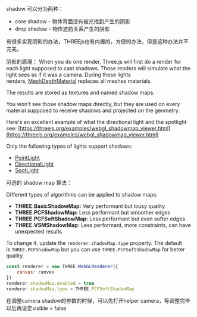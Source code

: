 shadow 可以分为两种：
- core shadow - 物体背面没有被光找到产生的阴影
- drop shadow - 物体遮挡关系产生的阴影

有很多实现阴影的办法，THREEjs也有内置的，方便的办法，但是这种办法并不完美。

阴影的原理：
When you do one render, Three.js will first do a render for each light supposed to cast shadows. Those renders will simulate what the light sees as if it was a camera. During these lights renders, [MeshDepthMaterial](https://threejs.org/docs/index.html#api/en/materials/MeshDepthMaterial) replaces all meshes materials.

The results are stored as textures and named shadow maps.

You won't see those shadow maps directly, but they are used on every material supposed to receive shadows and projected on the geometry.

Here's an excellent example of what the directional light and the spotlight see: [https://threejs.org/examples/webgl_shadowmap_viewer.html](https://threejs.org/examples/webgl_shadowmap_viewer.html)


Only the following types of lights support shadows:

- [PointLight](https://threejs.org/docs/index.html#api/en/lights/PointLight)
- [DirectionalLight](https://threejs.org/docs/index.html#api/en/lights/DirectionalLight)
- [SpotLight](https://threejs.org/docs/index.html#api/en/lights/SpotLight)

可选的 shadow map 算法：

Different types of algorithms can be applied to shadow maps:

- **THREE.BasicShadowMap:** Very performant but lousy quality
- **THREE.PCFShadowMap:** Less performant but smoother edges
- **THREE.PCFSoftShadowMap:** Less performant but even softer edges
- **THREE.VSMShadowMap:** Less performant, more constraints, can have unexpected results

To change it, update the `renderer.shadowMap.type` property. The default is `THREE.PCFShadowMap` but you can use `THREE.PCFSoftShadowMap` for better quality.

```javascript
const renderer = new THREE.WebGLRenderer({
    canvas: canvas
})
renderer.shadowMap.enabled = true
renderer.shadowMap.type = THREE.PCFSoftShadowMap
```

在调整camera shadow的参数的时候，可以先打开helper camera，等调整完毕以后再设定visible = false
